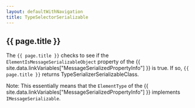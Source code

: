 ```yaml
---
layout: defaultWithNavigation
title: TypeSelectorSerializable
---
```

## {{ page.title }}

The `{{ page.title }}` checks to see if the `ElementIsMessageSerializableObject` property of the {{ site.data.linkVariables["MessageSerializedPropertyInfo"] }}
is true.  If so, `{{ page.title }}` returns <makeLinkElementType>TypeSerializerSerializableClass</makeLinkElementType>.

Note: This essentially means that the `ElementType` of the {{ site.data.linkVariables["MessageSerializedPropertyInfo"] }} implements `IMessageSerializable`.


